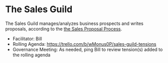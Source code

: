 # The Sales Guild

The Sales Guild manages/analyzes business prospects and writes proposals, according to the [the Sales Proposal Process](sales-proposal-process.md).

* Facilitator: Bill
* Rolling Agenda: <https://trello.com/b/wMonus0P/sales-guild-tensions>
* Governance Meeting: As needed, ping Bill to review tension(s) added to the rolling agenda

